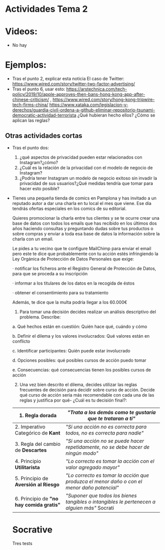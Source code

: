 # Actividades Tema 2

# Videos: 

- No hay

# Ejemplos:

- Tras el punto 2, explicar esta noticia El caso de Twitter:  https://www.wired.com/story/twitter-two-factor-advertising/  
- Tras el punto 6, usar esto:  https://arstechnica.com/tech-policy/2019/10/apple-approves-then-bans-hong-kong-app-after-chinese-criticism/  ,  https://www.wired.com/story/hong-kong-tripwire-tech-firms-china/  https://www.xataka.com/legislacion-y-derechos/guardia-civil-ordena-a-github-eliminar-repositorio-tsunami-democratic-actividad-terrorista ¿Qué hubieran hecho ellos? ¿Cómo se aplican las reglas?

## Otras actividades cortas

- Tras el punto dos: 

  1. ¿qué aspectos de privacidad pueden estar relacionados con Instagram?¿cómo?
  2. ¿Cuál es la relación de la privacidad con el modelo de negocio de Instagram?
  3. ¿Podría tener Instagram un modelo de negocio exitoso sin invadir la privacidad de sus usuarios?¿Qué medidas tendría que tomar para hacer esto posible?

- Tienes una pequeña tienda de comics en Pamplona y has invitado a un reputado autor a dar una charla en tu local el mes que viene. Ese día tendrás ofertas especiales en los comics de su editorial. 

  Quieres promocionar la charla entre tus clientes y se te ocurre crear una base de datos con todos los emails que has recibido en los últimos dos años haciendo consultas y preguntando dudas sobre tus productos o sobre compras y enviar a toda esa base de datos la información sobre la charla con un email.

  Le pides a tu vecino que te configure MailChimp para enviar el email pero este te dice que probablemente con tu acción estés infringiendo la Ley Orgánica de Protección de Datos Personales que exige:

  ·     notificar los ficheros ante el Registro General de Protección de Datos, para que se proceda a su inscripción

  ·     informar a los titulares de los datos en la recogida de éstos 

  ·     obtener el consentimiento para su tratamiento

  Además, te dice que la multa podría llegar a los 60.000€

  1. Para tomar una decisión decides realizar un análisis descriptivo del problema. Describe:

  a.  Qué hechos están en cuestión: Quién hace qué, cuándo y cómo

  b.  Definir el dilema y los valores involucrados: Qué valores están en conflicto

  c.   Identificar participantes: Quién puede estar involucrado

  d.  Opciones posibles: qué posibles cursos de acción puedo tomar

  e.  Consecuencias: qué consecuencias tienen los posibles cursos de acción

  

  2. Una vez bien descrito el dilema, decides utilizar las reglas frecuentes de decisión para decidir sobre curso de acción. Decide qué curso de acción sería más recomendable con cada una de las reglas y justifica por qué- ¿Cuál es tu decisión final?:

  | 1. Regla **dorada**                        | *"Trata a los demás como te gustaría que te  trataran a ti"* |
  | ------------------------------------------ | ------------------------------------------------------------ |
  | 2. Imperativo Categórico de **Kant**       | *"Si una acción no es correcta para todos, no es  correcta para nadie"* |
  | 3. Regla del cambio de **Descartes**       | *"Si una acción no se puede hacer repetidamente,  no se debe hacer de ningún modo"* |
  | 4. Principio **Utilitarista**              | *"Lo correcto es tomar la acción con el valor  agregado mayor"* |
  | 5. Principio de **Aversión al Riesgo**     | *"Lo correcto es tomar la acción que produzca el  menor daño o con el menor daño potencial"* |
  | 6. Principio de **"no hay comida gratis"** | *"Suponer  que todos los bienes tangibles o intangibles le pertenecen a alguien  más"*  Socrati |

  # Socrative

  Tres tests
